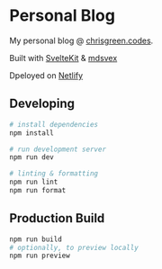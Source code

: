 # Personal Blog

My personal blog @ [chrisgreen.codes](https://chrisgreen.codes).

Built with [SvelteKit](https://kit.svelte.dev/) & [mdsvex](https://mdsvex.com/)

Dpeloyed on [Netlify](https://netlify.com)

## Developing

```bash
# install dependencies
npm install

# run development server
npm run dev

# linting & formatting
npm run lint
npm run format
```

## Production Build

```bash
npm run build
# optionally, to preview locally
npm run preview
```
